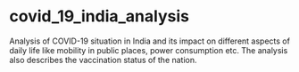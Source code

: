 # covid_19_india_analysis
Analysis of COVID-19 situation in India and its impact on different aspects of daily life like mobility in public places, power consumption etc. The analysis also describes the vaccination status of the nation. 
